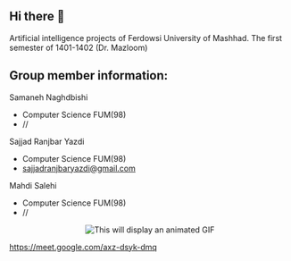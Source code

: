 ## Hi there 👋

Artificial intelligence projects of Ferdowsi University of Mashhad. The first semester of 1401-1402 (Dr. Mazloom)

## Group member information:
Samaneh Naghdbishi
- Computer Science FUM(98)
- //

Sajjad Ranjbar Yazdi 
- Computer Science FUM(98)
- sajjadranjbaryazdi@gmail.com

Mahdi Salehi 
- Computer Science FUM(98)
- //

<p align="center">
<img src="https://media.giphy.com/media/MKorKFj0Muz4P0CI7D/giphy.gif" alt="This will display an animated GIF" >
</p>

<!--

**Here are some ideas to get you started:**

🙋‍♀️ A short introduction - what is your organization all about?
🌈 Contribution guidelines - how can the community get involved?
👩‍💻 Useful resources - where can the community find your docs? Is there anything else the community should know?
🍿 Fun facts - what does your team eat for breakfast?
🧙 Remember, you can do mighty things with the power of [Markdown](https://docs.github.com/github/writing-on-github/getting-started-with-writing-and-formatting-on-github/basic-writing-and-formatting-syntax)
-->

https://meet.google.com/axz-dsyk-dmq
